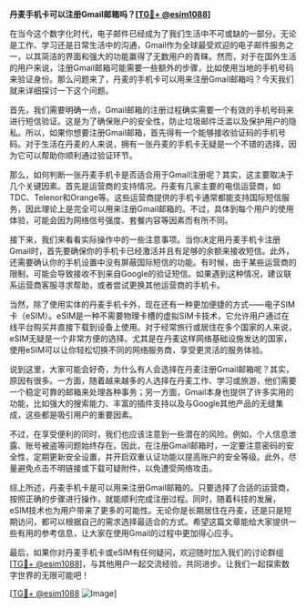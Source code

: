 **丹麦手机卡可以注册Gmail邮箱吗？[[TG💪+ @esim1088](https://t.me/s/esim1088)]**

在当今这个数字化时代，电子邮件已经成为了我们生活中不可或缺的一部分。无论是工作、学习还是日常生活中的沟通，Gmail作为全球最受欢迎的电子邮件服务之一，以其简洁的界面和强大的功能赢得了无数用户的青睐。然而，对于在国外生活的用户来说，注册Gmail邮箱可能需要一些额外的步骤，比如使用当地的手机号码来验证身份。那么问题来了，丹麦的手机卡可以用来注册Gmail邮箱吗？今天我们就来详细探讨一下这个问题。

首先，我们需要明确一点，Gmail邮箱的注册过程确实需要一个有效的手机号码来进行短信验证。这是为了确保账户的安全性，防止垃圾邮件泛滥以及保护用户的隐私。所以，如果你想要注册Gmail邮箱，首先得有一个能够接收验证码的手机号码。对于生活在丹麦的人来说，拥有一张丹麦的手机卡无疑是一个不错的选择，因为它可以帮助你顺利通过验证环节。

那么，如何判断一张丹麦手机卡是否适合用于Gmail注册呢？其实，这主要取决于几个关键因素。首先是运营商的支持情况。丹麦有几家主要的电信运营商，如TDC、Telenor和Orange等。这些运营商提供的手机卡通常都能支持国际短信服务，因此理论上是完全可以用来注册Gmail邮箱的。不过，具体到每个用户的使用体验，可能会因为网络信号强度、套餐内容等因素而有所不同。

接下来，我们来看看实际操作中的一些注意事项。当你决定用丹麦手机卡注册Gmail时，首先要确保你的手机卡已经激活并且有足够的余额来接收短信。此外，还需要确认你的手机设置中没有屏蔽国际短信的功能。有时候，由于某些运营商的限制，可能会导致接收不到来自Google的验证短信。如果遇到这种情况，建议联系运营商客服寻求帮助，或者尝试更换其他运营商的手机卡。

当然，除了使用实体的丹麦手机卡外，现在还有一种更加便捷的方式——电子SIM卡（eSIM）。eSIM是一种不需要物理卡槽的虚拟SIM卡技术，它允许用户通过在线平台购买并直接下载到设备上使用。对于经常旅行或居住在多个国家的人来说，eSIM无疑是一个非常方便的选择。尤其是在丹麦这样网络基础设施发达的国家，使用eSIM可以让你轻松切换不同的网络服务商，享受更灵活的服务体验。

说到这里，大家可能会好奇，为什么有人会选择在丹麦注册Gmail邮箱呢？其实，原因有很多。一方面，随着越来越多的人选择在丹麦工作、学习或旅游，他们需要一个稳定可靠的邮箱来处理各种事务；另一方面，Gmail本身也提供了许多实用的功能，比如强大的搜索能力、丰富的插件支持以及与Google其他产品的无缝集成，这些都是吸引用户的重要因素。

不过，在享受便利的同时，我们也应该注意到一些潜在的风险。例如，个人信息泄露、账号被盗等问题始终存在。因此，在注册Gmail邮箱时，一定要注意密码的安全性，定期更新安全设置，并开启双重认证功能以提高账户的安全等级。此外，尽量避免点击不明链接或下载可疑附件，以免遭受网络攻击。

综上所述，丹麦手机卡是可以用来注册Gmail邮箱的。只要选择了合适的运营商，按照正确的步骤进行操作，就能顺利完成注册过程。同时，随着科技的发展，eSIM技术也为用户带来了更多的可能性。无论你是长期居住在丹麦，还是只是短期访问，都可以根据自己的需求选择最适合的方式。希望这篇文章能给大家提供一些有用的参考信息，让大家在使用Gmail的过程中更加得心应手。

最后，如果你对丹麦手机卡或eSIM有任何疑问，欢迎随时加入我们的讨论群组[[TG💪+ @esim1088](https://t.me/s/esim1088)]，与其他用户一起交流经验，共同进步。让我们一起探索数字世界的无限可能吧！

[[TG💪+ @esim1088](https://t.me/s/esim1088) ![Image](https://i.postimg.cc/4NQfJmqS/Snipaste-2025-05-13-00-14-12.png)]